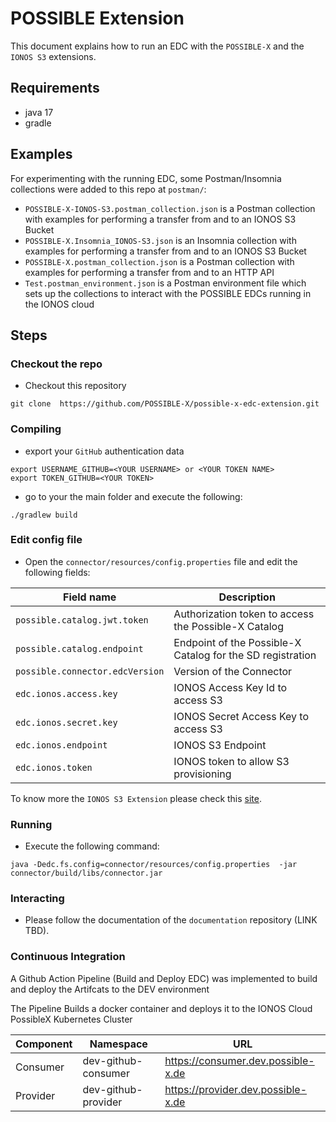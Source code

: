 # POSSIBLE Extension

This document explains how to run an EDC with the `POSSIBLE-X` and the `IONOS S3` extensions.

## Requirements

- java 17
- gradle

## Examples
For experimenting with the running EDC, some Postman/Insomnia collections were added to this repo at `postman/`:

- `POSSIBLE-X-IONOS-S3.postman_collection.json` is a Postman collection with examples for performing a transfer from and to an IONOS S3 Bucket
- `POSSIBLE-X.Insomnia_IONOS-S3.json` is an Insomnia collection with examples for performing a transfer from and to an IONOS S3 Bucket
- `POSSIBLE-X.postman_collection.json` is a Postman collection with examples for performing a transfer from and to an HTTP API
- `Test.postman_environment.json` is a Postman environment file which sets up the collections to interact with the POSSIBLE EDCs running in the IONOS cloud

## Steps
### Checkout the repo

- Checkout this repository
```
git clone  https://github.com/POSSIBLE-X/possible-x-edc-extension.git
```

### Compiling

- export your `GitHub` authentication data
```
export USERNAME_GITHUB=<YOUR USERNAME> or <YOUR TOKEN NAME>
export TOKEN_GITHUB=<YOUR TOKEN>
```
- go to your the main folder and execute the following:
```
./gradlew build
```

### Edit config file

- Open the `connector/resources/config.properties` file and edit the following fields:  

| Field name                      | Description                                                |
|---------------------------------|------------------------------------------------------------|
| `possible.catalog.jwt.token`    | Authorization token to access the Possible-X Catalog       |
| `possible.catalog.endpoint`     | Endpoint of the Possible-X Catalog for the SD registration |
| `possible.connector.edcVersion` | Version of the Connector                                   |
| `edc.ionos.access.key`          | IONOS Access Key Id to access S3                           |
| `edc.ionos.secret.key`          | IONOS Secret Access Key to access S3                       |
| `edc.ionos.endpoint`            | IONOS S3 Endpoint                                          |
| `edc.ionos.token`               | IONOS token to allow S3 provisioning                       |

To know more the `IONOS S3 Extension` please check this [site](https://github.com/ionos-cloud/edc-ionos-s3).


### Running

- Execute the following command:
```
java -Dedc.fs.config=connector/resources/config.properties  -jar connector/build/libs/connector.jar
```  

### Interacting

- Please follow the documentation of the `documentation` repository (LINK TBD).

### Continuous Integration
A Github Action Pipeline (Build and Deploy EDC) was implemented to build and deploy the Artifcats to the DEV environment

The Pipeline Builds a docker container and deploys it to the IONOS Cloud PossibleX Kubernetes Cluster

| Component | Namespace              | URL                                  |
|-----------|------------------------|--------------------------------------|
| Consumer  | dev-github-consumer    | https://consumer.dev.possible-x.de   |
| Provider  | dev-github-provider    | https://provider.dev.possible-x.de   |